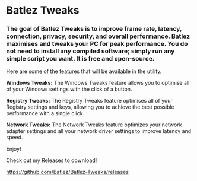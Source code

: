 # Batlez Tweaks
### The goal of Batlez Tweaks is to improve frame rate, latency, connection, privacy, security, and overall performance. Batlez maximises and tweaks your PC for peak performance. You do not need to install any compiled software; simply run any simple script you want. It is free and open-source.

Here are some of the features that will be available in the utility.

**Windows Tweaks:** The Windows Tweaks feature allows you to optimise all of your Windows settings with the click of a button.

**Registry Tweaks:** The Registry Tweaks feature optimises all of your Registry settings and keys, allowing you to achieve the best possible performance with a single click.

**Network Tweaks:** The Network Tweaks feature optimizes your network adapter settings and all your network driver settings to improve latency and speed.

Enjoy!

Check out my Releases to download!

https://github.com/Batlez/Batlez-Tweaks/releases
